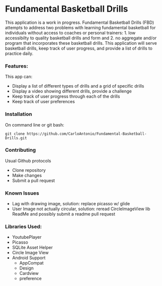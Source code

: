 # Fundamental Basketball Drills
This application is a work in progress. Fundamental Basketball Drills (FBD) attempts to address two problems with learning fundamental basketball for individuals without access to coaches or personal trainers: 1. low accessibilty to quality basketball drills and form and 2. no aggregate and/or program that incorporates these basketball drills. This application will serve basketball drills, keep track of user progress, and provide a list of drills to practice daily.

### Features:
This app can:
* Display a list of different types of drills and a grid of specific drills
* Display a video showing different drills, provide a challenge
* Keep track of user progress through each of the drills
* Keep track of user preferences

### Installation
On command line or git bash:
```
git clone https://github.com/CarloAntonio/Fundamental-Basketball-Drills.git
```

### Contributing
Usual Github protocols
* Clone repository
* Make changes
* Submit a pull request

### Known Issues
* Lag with drawing image, solution: replace picasso w/ glide
* User Image not actually circular, solution: reread CircleImageView lib ReadMe and possibly submit a readme pull request

### Libraries Used:
* YoutubePlayer
* Picasso
* SQLite Asset Helper
* Circle Image View
* Android Support
	* AppCompat
	* Design
	* Cardview
	* preference